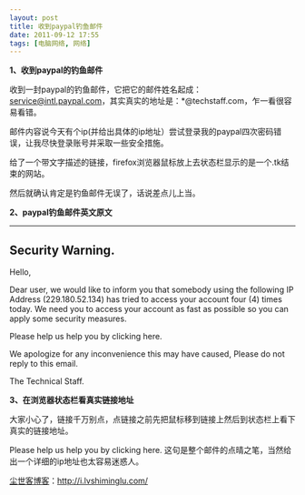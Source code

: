 ```yaml
---
layout: post
title: 收到paypal钓鱼邮件
date: 2011-09-12 17:55
tags: [电脑网络, 网络]
---
```

<strong>1、收到paypal的钓鱼邮件</strong>

收到一封paypal的钓鱼邮件，它把它的邮件姓名起成：service@intl.paypal.com，其实真实的地址是：*@techstaff.com，乍一看很容易看错。

邮件内容说今天有个ip(并给出具体的ip地址）尝试登录我的paypal四次密码错误，让我尽快登录账号并采取一些安全措施。

给了一个带文字描述的链接，firefox浏览器鼠标放上去状态栏显示的是一个.tk结束的网站。

然后就确认肯定是钓鱼邮件无误了，话说差点儿上当。

<strong>2、paypal钓鱼邮件英文原文</strong>

--------------------------------------------
Security Warning.
--------------------------------------------

Hello,

Dear user, we would like to inform you that somebody using the following IP Address (229.180.52.134) has tried to access your account four (4) times today. We need you to access your account as fast as possible so you can apply some security measures.

Please help us help you by clicking here.

We apologize for any inconvenience this may have caused, Please do not reply to this email.

The Technical Staff.

<strong>3、在浏览器状态栏看真实链接地址</strong>

大家小心了，链接千万别点，点链接之前先把鼠标移到链接上然后到状态栏上看下真实的链接地址。

Please help us help you by clicking here. 这句是整个邮件的点晴之笔，当然给出一个详细的ip地址也太容易迷惑人。

<a href="http://i.lvshiminglu.com/">尘世客博客</a>：<a href="http://i.lvshiminglu.com/">http://i.lvshiminglu.com/</a>

